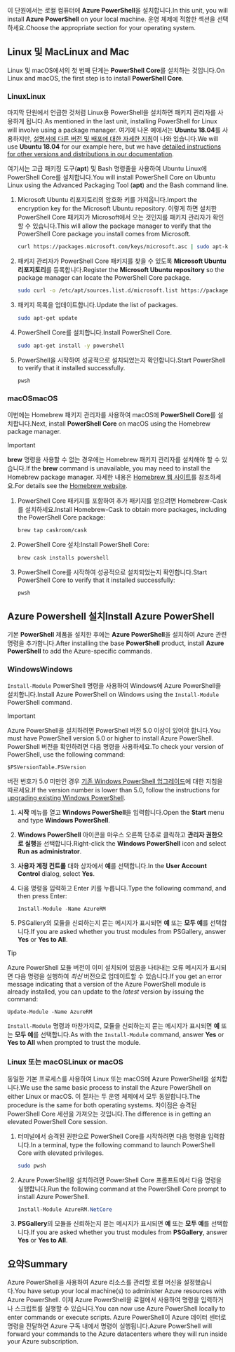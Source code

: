 <span data-ttu-id="8d837-101">이 단원에서는 로컬 컴퓨터에 **Azure PowerShell**을 설치합니다.</span><span class="sxs-lookup"><span data-stu-id="8d837-101">In this unit, you will install **Azure PowerShell** on your local machine.</span></span> <span data-ttu-id="8d837-102">운영 체제에 적합한 섹션을 선택하세요.</span><span class="sxs-lookup"><span data-stu-id="8d837-102">Choose the appropriate section for your operating system.</span></span>

## <a name="linux-and-mac"></a><span data-ttu-id="8d837-103">Linux 및 Mac</span><span class="sxs-lookup"><span data-stu-id="8d837-103">Linux and Mac</span></span>
<span data-ttu-id="8d837-104">Linux 및 macOS에서의 첫 번째 단계는 **PowerShell Core**를 설치하는 것입니다.</span><span class="sxs-lookup"><span data-stu-id="8d837-104">On Linux and macOS, the first step is to install **PowerShell Core**.</span></span>

### <a name="linux"></a><span data-ttu-id="8d837-105">Linux</span><span class="sxs-lookup"><span data-stu-id="8d837-105">Linux</span></span>
<span data-ttu-id="8d837-106">마지막 단원에서 언급한 것처럼 Linux용 PowerShell을 설치하면 패키지 관리자를 사용하게 됩니다.</span><span class="sxs-lookup"><span data-stu-id="8d837-106">As mentioned in the last unit, installing PowerShell for Linux will involve using a package manager.</span></span> <span data-ttu-id="8d837-107">여기에 나온 예에서는 **Ubuntu 18.04**를 사용하지만, [설명서에 다른 버전 및 배포에 대한 자세한 지침](https://docs.microsoft.com/powershell/scripting/setup/installing-powershell-core-on-linux)이 나와 있습니다.</span><span class="sxs-lookup"><span data-stu-id="8d837-107">We will use **Ubuntu 18.04** for our example here, but we have [detailed instructions for other versions and distributions in our documentation](https://docs.microsoft.com/powershell/scripting/setup/installing-powershell-core-on-linux).</span></span>

<span data-ttu-id="8d837-108">여기서는 고급 패키징 도구(**apt**) 및 Bash 명령줄을 사용하여 Ubuntu Linux에 PowerShell Core를 설치합니다.</span><span class="sxs-lookup"><span data-stu-id="8d837-108">You will install PowerShell Core on Ubuntu Linux using the Advanced Packaging Tool (**apt**) and the Bash command line.</span></span> 

1. <span data-ttu-id="8d837-109">Microsoft Ubuntu 리포지토리의 암호화 키를 가져옵니다.</span><span class="sxs-lookup"><span data-stu-id="8d837-109">Import the encryption key for the Microsoft Ubuntu repository.</span></span> <span data-ttu-id="8d837-110">이렇게 하면 설치한 PowerShell Core 패키지가 Microsoft에서 오는 것인지를 패키지 관리자가 확인할 수 있습니다.</span><span class="sxs-lookup"><span data-stu-id="8d837-110">This will allow the package manager to verify that the PowerShell Core package you install comes from Microsoft.</span></span>

    ```bash
    curl https://packages.microsoft.com/keys/microsoft.asc | sudo apt-key add -
    ```

1. <span data-ttu-id="8d837-111">패키지 관리자가 PowerShell Core 패키지를 찾을 수 있도록 **Microsoft Ubuntu 리포지토리**를 등록합니다.</span><span class="sxs-lookup"><span data-stu-id="8d837-111">Register the **Microsoft Ubuntu repository** so the package manager can locate the PowerShell Core package.</span></span>

    ```bash
    sudo curl -o /etc/apt/sources.list.d/microsoft.list https://packages.microsoft.com/config/ubuntu/18.04/prod.list
    ```

1. <span data-ttu-id="8d837-112">패키지 목록을 업데이트합니다.</span><span class="sxs-lookup"><span data-stu-id="8d837-112">Update the list of packages.</span></span>

    ```bash
    sudo apt-get update
    ```

1. <span data-ttu-id="8d837-113">PowerShell Core를 설치합니다.</span><span class="sxs-lookup"><span data-stu-id="8d837-113">Install PowerShell Core.</span></span>

    ```bash
    sudo apt-get install -y powershell
    ```

1. <span data-ttu-id="8d837-114">PowerShell을 시작하여 성공적으로 설치되었는지 확인합니다.</span><span class="sxs-lookup"><span data-stu-id="8d837-114">Start PowerShell to verify that it installed successfully.</span></span>

    ```bash
    pwsh
    ```

### <a name="macos"></a><span data-ttu-id="8d837-115">macOS</span><span class="sxs-lookup"><span data-stu-id="8d837-115">macOS</span></span>
<span data-ttu-id="8d837-116">이번에는 Homebrew 패키지 관리자를 사용하여 macOS에 **PowerShell Core**를 설치합니다.</span><span class="sxs-lookup"><span data-stu-id="8d837-116">Next, install **PowerShell Core** on macOS using the Homebrew package manager.</span></span>

> [!IMPORTANT]
> <span data-ttu-id="8d837-117">**brew** 명령을 사용할 수 없는 경우에는 Homebrew 패키지 관리자를 설치해야 할 수 있습니다.</span><span class="sxs-lookup"><span data-stu-id="8d837-117">If the **brew** command is unavailable, you may need to install the Homebrew package manager.</span></span> <span data-ttu-id="8d837-118">자세한 내용은 [Homebrew 웹 사이트](https://brew.sh/)를 참조하세요.</span><span class="sxs-lookup"><span data-stu-id="8d837-118">For details see the [Homebrew website](https://brew.sh/).</span></span>

1. <span data-ttu-id="8d837-119">PowerShell Core 패키지를 포함하여 추가 패키지를 얻으려면 Homebrew-Cask를 설치하세요.</span><span class="sxs-lookup"><span data-stu-id="8d837-119">Install Homebrew-Cask to obtain more packages, including the PowerShell Core package:</span></span>

    ```bash
    brew tap caskroom/cask
    ```

1. <span data-ttu-id="8d837-120">PowerShell Core 설치:</span><span class="sxs-lookup"><span data-stu-id="8d837-120">Install PowerShell Core:</span></span>

    ```bash
    brew cask installs powershell
    ```

1. <span data-ttu-id="8d837-121">PowerShell Core를 시작하여 성공적으로 설치되었는지 확인합니다.</span><span class="sxs-lookup"><span data-stu-id="8d837-121">Start PowerShell Core to verify that it installed successfully:</span></span>

    ```bash
    pwsh
    ```

## <a name="install-azure-powershell"></a><span data-ttu-id="8d837-122">Azure Powershell 설치</span><span class="sxs-lookup"><span data-stu-id="8d837-122">Install Azure PowerShell</span></span>
<span data-ttu-id="8d837-123">기본 **PowerShell** 제품을 설치한 후에는 **Azure PowerShell**을 설치하여 Azure 관련 명령을 추가합니다.</span><span class="sxs-lookup"><span data-stu-id="8d837-123">After installing the base **PowerShell** product, install **Azure PowerShell** to add the Azure-specific commands.</span></span>

### <a name="windows"></a><span data-ttu-id="8d837-124">Windows</span><span class="sxs-lookup"><span data-stu-id="8d837-124">Windows</span></span>
<span data-ttu-id="8d837-125">`Install-Module` PowerShell 명령을 사용하여 Windows에 Azure PowerShell을 설치합니다.</span><span class="sxs-lookup"><span data-stu-id="8d837-125">Install Azure PowerShell on Windows using the `Install-Module` PowerShell command.</span></span>

> [!IMPORTANT]
> <span data-ttu-id="8d837-126">Azure PowerShell을 설치하려면 PowerShell 버전 5.0 이상이 있어야 합니다.</span><span class="sxs-lookup"><span data-stu-id="8d837-126">You must have PowerShell version 5.0 or higher to install Azure PowerShell.</span></span> <span data-ttu-id="8d837-127">PowerShell 버전을 확인하려면 다음 명령을 사용하세요.</span><span class="sxs-lookup"><span data-stu-id="8d837-127">To check your version of PowerShell, use the following command:</span></span> 
>
> `$PSVersionTable.PSVersion` 
>
><span data-ttu-id="8d837-128">버전 번호가 5.0 미만인 경우 [기존 Windows PowerShell 업그레이드](https://docs.microsoft.com/powershell/scripting/setup/installing-windows-powershell?view=powershell-6#upgrading-existing-windows-powershell)에 대한 지침을 따르세요.</span><span class="sxs-lookup"><span data-stu-id="8d837-128">If the version number is lower than 5.0, follow the instructions for [upgrading existing Windows PowerShell](https://docs.microsoft.com/powershell/scripting/setup/installing-windows-powershell?view=powershell-6#upgrading-existing-windows-powershell).</span></span>

1. <span data-ttu-id="8d837-129">**시작** 메뉴를 열고 **Windows PowerShell**을 입력합니다.</span><span class="sxs-lookup"><span data-stu-id="8d837-129">Open the **Start** menu and type **Windows PowerShell**.</span></span>

1. <span data-ttu-id="8d837-130">**Windows PowerShell** 아이콘을 마우스 오른쪽 단추로 클릭하고 **관리자 권한으로 실행**을 선택합니다.</span><span class="sxs-lookup"><span data-stu-id="8d837-130">Right-click the **Windows PowerShell** icon and select **Run as administrator**.</span></span>

1. <span data-ttu-id="8d837-131">**사용자 계정 컨트롤** 대화 상자에서 **예**를 선택합니다.</span><span class="sxs-lookup"><span data-stu-id="8d837-131">In the **User Account Control** dialog, select **Yes**.</span></span>

1. <span data-ttu-id="8d837-132">다음 명령을 입력하고 Enter 키를 누릅니다.</span><span class="sxs-lookup"><span data-stu-id="8d837-132">Type the following command, and then press Enter:</span></span>

    ```powershell
    Install-Module -Name AzureRM
    ```

1. <span data-ttu-id="8d837-133">PSGallery의 모듈을 신뢰하는지 묻는 메시지가 표시되면 **예** 또는 **모두 예**를 선택합니다.</span><span class="sxs-lookup"><span data-stu-id="8d837-133">If you are asked whether you trust modules from PSGallery, answer **Yes** or **Yes to All**.</span></span>

> [!TIP]
> <span data-ttu-id="8d837-134">Azure PowerShell 모듈 버전이 이미 설치되어 있음을 나타내는 오류 메시지가 표시되면 다음 명령을 실행하여 _최신_ 버전으로 업데이트할 수 있습니다.</span><span class="sxs-lookup"><span data-stu-id="8d837-134">If you get an error message indicating that a version of the Azure PowerShell module is already installed, you can update to the _latest_ version by issuing the command:</span></span>
> 
> `Update-Module -Name AzureRM`
> 
> <span data-ttu-id="8d837-135">`Install-Module` 명령과 마찬가지로, 모듈을 신뢰하는지 묻는 메시지가 표시되면 **예** 또는 **모두 예**를 선택합니다.</span><span class="sxs-lookup"><span data-stu-id="8d837-135">As with the `Install-Module` command, answer **Yes** or **Yes to All** when prompted to trust the module.</span></span>

### <a name="linux-or-macos"></a><span data-ttu-id="8d837-136">Linux 또는 macOS</span><span class="sxs-lookup"><span data-stu-id="8d837-136">Linux or macOS</span></span>
<span data-ttu-id="8d837-137">동일한 기본 프로세스를 사용하여 Linux 또는 macOS에 Azure PowerShell을 설치합니다.</span><span class="sxs-lookup"><span data-stu-id="8d837-137">We use the same basic process to install the Azure PowerShell on either Linux or macOS.</span></span> <span data-ttu-id="8d837-138">이 절차는 두 운영 체제에서 모두 동일합니다.</span><span class="sxs-lookup"><span data-stu-id="8d837-138">The procedure is the same for both operating systems.</span></span> <span data-ttu-id="8d837-139">차이점은 승격된 PowerShell Core 세션을 가져오는 것입니다.</span><span class="sxs-lookup"><span data-stu-id="8d837-139">The difference is in getting an elevated PowerShell Core session.</span></span>

1. <span data-ttu-id="8d837-140">터미널에서 승격된 권한으로 PowerShell Core를 시작하려면 다음 명령을 입력합니다.</span><span class="sxs-lookup"><span data-stu-id="8d837-140">In a terminal, type the following command to launch PowerShell Core with elevated privileges.</span></span>

    ```bash
    sudo pwsh
    ```

1. <span data-ttu-id="8d837-141">Azure PowerShell을 설치하려면 PowerShell Core 프롬프트에서 다음 명령을 실행합니다.</span><span class="sxs-lookup"><span data-stu-id="8d837-141">Run the following command at the PowerShell Core prompt to install Azure PowerShell.</span></span>

    ```powershell
    Install-Module AzureRM.NetCore
    ```

1. <span data-ttu-id="8d837-142">**PSGallery**의 모듈을 신뢰하는지 묻는 메시지가 표시되면 **예** 또는 **모두 예**를 선택합니다.</span><span class="sxs-lookup"><span data-stu-id="8d837-142">If you are asked whether you trust modules from **PSGallery**, answer **Yes** or **Yes to All**.</span></span>

## <a name="summary"></a><span data-ttu-id="8d837-143">요약</span><span class="sxs-lookup"><span data-stu-id="8d837-143">Summary</span></span>
<span data-ttu-id="8d837-144">Azure PowerShell을 사용하여 Azure 리소스를 관리할 로컬 머신을 설정했습니다.</span><span class="sxs-lookup"><span data-stu-id="8d837-144">You have setup your local machine(s) to administer Azure resources with Azure PowerShell.</span></span> <span data-ttu-id="8d837-145">이제 Azure PowerShell을 로컬에서 사용하여 명령을 입력하거나 스크립트를 실행할 수 있습니다.</span><span class="sxs-lookup"><span data-stu-id="8d837-145">You can now use Azure PowerShell locally to enter commands or execute scripts.</span></span> <span data-ttu-id="8d837-146">Azure PowerShell이 Azure 데이터 센터로 명령을 전달하면 Azure 구독 내에서 명령이 실행됩니다.</span><span class="sxs-lookup"><span data-stu-id="8d837-146">Azure PowerShell will forward your commands to the Azure datacenters where they will run inside your Azure subscription.</span></span>